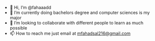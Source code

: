 - 👋 Hi, I’m @fahaaadd
- 🌱 I’m currently doing bachelors degree and computer sciences is my major
- 💞️ I’m looking to collaborate with different people to learn as much possible
- 📫 How to reach me just email at mfahadsal216@gmail.com

<!---
fahaaadd/fahaaadd is a ✨ special ✨ repository because its `README.md` (this file) appears on your GitHub profile.
You can click the Preview link to take a look at your changes.
--->
